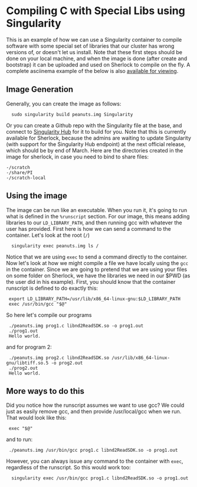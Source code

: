 # Compiling C with Special Libs using Singularity

This is an example of how we can use a Singularity container to compile software with some special set of libraries that our cluster has wrong versions of, or doesn't let us install. Note that these first steps should be done on your local machine, and when the image is done (after create and bootstrap) it can be uploaded and used on Sherlock to compile on the fly. A complete asciinema example of the below is also [available for viewing](https://asciinema.org/a/105877?speed=3).

## Image Generation
Generally, you can create the image as follows:

      sudo singularity build peanuts.img Singularity


Or you can create a Github repo with the Singularity file at the base, and connect to [Singularity Hub](https://singularity-hub.org) for it to build for you. Note that this is currently available for Sherlock, because the admins are waiting to update Singularity (with support for the Singularity Hub endpoint) at the next official release, which should be by end of March. Here are the directories created in the image for sherlock, in case you need to bind to share files:

    -/scratch
    -/share/PI
    -/scratch-local


## Using the image
The image can be run like an executable. When you run it, it's going to run what is defined in the `%runscript` section. For our image, this means adding libraries to our `LD_LIBRARY_PATH`, and then running gcc with whatever the user has provided. First here is how we can send a command to the container. Let's look at the root (`/`)

      singularity exec peanuts.img ls /

Notice that we are using `exec` to send a command directly to the container. Now let's look at how we might compile a file we have locally using the  `gcc` in the container. Since we are going to pretend that we are using your files on some folder on Sherlock, we have the libraries we need in our $PWD (as the user did in his example). First, you should know that the container runscript is defined to do exactly this:


     export LD_LIBRARY_PATH=/usr/lib/x86_64-linux-gnu:$LD_LIBRARY_PATH
     exec /usr/bin/gcc "$@"


So here let's compile our programs

     ./peanuts.img prog1.c libnd2ReadSDK.so -o prog1.out
     ./prog1.out 
     Hello world.

and for program 2:


     ./peanuts.img prog2.c libnd2ReadSDK.so /usr/lib/x86_64-linux-gnu/libtiff.so.5 -o prog2.out
     ./prog2.out 
     Hello world.


## More ways to do this
Did you notice how the runscript assumes we want to use gcc? We could just as easily remove gcc, and then provide /usr/local/gcc when we run. That would look like this:

     exec "$@"

and to run:

     ./peanuts.img /usr/bin/gcc prog1.c libnd2ReadSDK.so -o prog1.out

However, you can always issue any command to the container with `exec`, regardless of the runscript. So this would work too:

      singularity exec /usr/bin/gcc prog1.c libnd2ReadSDK.so -o prog1.out

